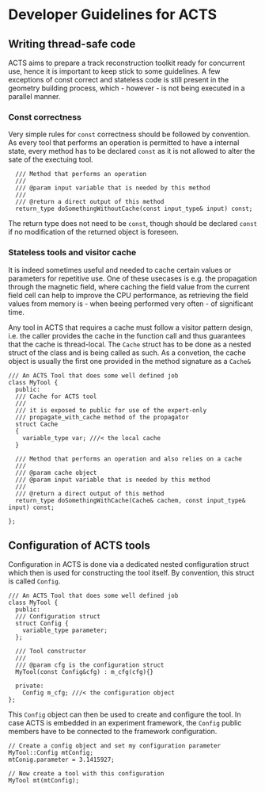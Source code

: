 # Developer Guidelines for ACTS


## Writing thread-safe code

ACTS aims to prepare a track reconstruction toolkit ready for concurrent use, hence it is important to keep stick to some guidelines.
A few exceptions of const correct and stateless code is still present in the geometry building process, which - however - is not being executed in a parallel manner.

### Const correctness

Very simple rules for `const` correctness should be followed by convention. As every tool that performs an operation is permitted to have a internal state, every method has to be declared `const` as it is not allowed to alter the sate of the exectuing tool.
    
      /// Method that performs an operation
      /// 
      /// @param input variable that is needed by this method
      /// 
      /// @return a direct output of this method
      return_type doSomethingWithoutCache(const input_type& input) const; 
    
The return type does not need to be `const`, though should be declared `const` if no modification of the returned object is foreseen.   

### Stateless tools and visitor cache

It is indeed sometimes useful and needed to cache certain values or parameters for repetitive use. One of these usecases is e.g. the propagation through the magnetic field, where caching the field value from the current field cell can help to improve the CPU performance, as retrieving the field values from memory is - when beeing performed very often - of significant time.

Any tool in ACTS that requires a cache must follow a visitor pattern design, i.e. the caller provides the cache in the function call and thus guarantees that the cache is thread-local. The ``Cache`` struct has to be done as a nested struct of the class and is being called as such. As a convetion, the cache object is usually the first one provided in the method signature as a `Cache&`

    /// An ACTS Tool that does some well defined job
    class MyTool {
      public:
      /// Cache for ACTS tool
      ///
      /// it is exposed to public for use of the expert-only
      /// propagate_with_cache method of the propagator
      struct Cache
      {
        variable_type var; ///< the local cache 
      }
      
      /// Method that performs an operation and also relies on a cache
      /// 
      /// @param cache object
      /// @param input variable that is needed by this method
      /// 
      /// @return a direct output of this method
      return_type doSomethingWithCache(Cache& cachem, const input_type& input) const; 
      
    };
  

## Configuration of ACTS tools

Configuration in ACTS is done via a dedicated nested configuration struct which then is used for constructing the tool itself. By convention, this struct is called `Config`.

    /// An ACTS Tool that does some well defined job
    class MyTool {
      public:
      /// Configuration struct
      struct Config {
        variable_type parameter;
      };
      
      /// Tool constructor
      /// 
      /// @param cfg is the configuration struct
      MyTool(const Config&cfg) : m_cfg(cfg){}
       
      private:
        Config m_cfg; ///< the configuration object
    };

This `Config` object can then be used to create and configure the tool. In case ACTS is embedded in an experiment framework,
the `Config` public members have to be connected to the framework configuration.

    // Create a config object and set my configuration parameter
    MyTool::Config mtConfig;
    mtConig.parameter = 3.1415927;
    
    // Now create a tool with this configuration
    MyTool mt(mtConfig);
    
    
